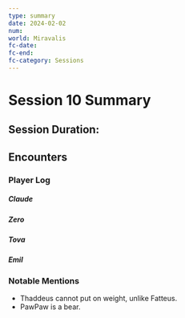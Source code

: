 ```yaml
---
type: summary
date: 2024-02-02
num: 
world: Miravalis
fc-date:
fc-end:
fc-category: Sessions
---
```

# Session 10 Summary
## Session Duration:

## Encounters

### Player Log
##### Claude
##### Zero
##### Tova
##### Emil

### Notable Mentions
- Thaddeus cannot put on weight, unlike Fatteus.
- PawPaw is a bear.
